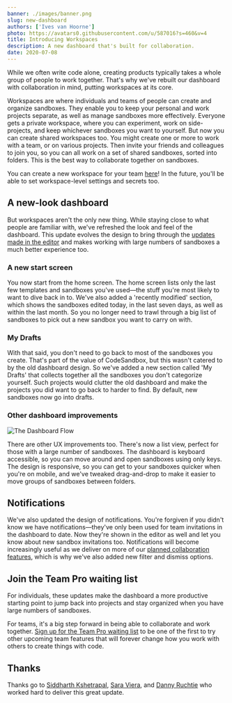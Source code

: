 ```yaml
---
banner: ./images/banner.png
slug: new-dashboard
authors: ['Ives van Hoorne']
photo: https://avatars0.githubusercontent.com/u/587016?s=460&v=4
title: Introducing Workspaces
description: A new dashboard that's built for collaboration.
date: 2020-07-08
---
```


While we often write code alone, creating products typically takes a whole group
of people to work together. That's why we've rebuilt our dashboard with
collaboration in mind, putting workspaces at its core.

Workspaces are where individuals and teams of people can create and organize
sandboxes. They enable you to keep your personal and work projects separate, as
well as manage sandboxes more effectively. Everyone gets a private workspace,
where you can experiment, work on side-projects, and keep whichever sandboxes
you want to yourself. But now you can create shared workspaces too. You might
create one or more to work with a team, or on various projects. Then invite your
friends and colleagues to join you, so you can all work on a set of shared
sandboxes, sorted into folders. This is the best way to collaborate together on
sandboxes.

You can create a new workspace for your team
[here](https://codesandbox.io/dashboard/settings/new)! In the future, you'll be
able to set workspace-level settings and secrets too.

## A new-look dashboard

But workspaces aren't the only new thing. While staying close to what people are
familiar with, we've refreshed the look and feel of the dashboard. This update
evolves the design to bring through the
[updates made in the editor](https://codesandbox.io/post/new-look-editor) and
makes working with large numbers of sandboxes a much better experience too.

### A new start screen

You now start from the home screen. The home screen lists only the last few
templates and sandboxes you've used—the stuff you're most likely to want to dive
back in to. We've also added a 'recently modified' section, which shows the
sandboxes edited today, in the last seven days, as well as within the last
month. So you no longer need to trawl through a big list of sandboxes to pick
out a new sandbox you want to carry on with.

### My Drafts

With that said, you don't need to go back to most of the sandboxes you create.
That's part of the value of CodeSandbox, but this wasn't catered to by the old
dashboard design. So we've added a new section called 'My Drafts' that collects
together all the sandboxes you don't categorize yourself. Such projects would
clutter the old dashboard and make the projects you did want to go back to
harder to find. By default, new sandboxes now go into drafts.

### Other dashboard improvements

![The Dashboard Flow](./images/dashboard-flow.gif)

There are other UX improvements too. There's now a list view, perfect for those
with a large number of sandboxes. The dashboard is keyboard accessible, so you
can move around and open sandboxes using only keys. The design is responsive, so
you can get to your sandboxes quicker when you're on mobile, and we've tweaked
drag-and-drop to make it easier to move groups of sandboxes between folders.

## Notifications

We've also updated the design of notifications. You're forgiven if you didn't
know we have notifications—they've only been used for team invitations in the
dashboard to date. Now they're shown in the editor as well and let you know
about new sandbox invitations too. Notifications will become increasingly useful
as we deliver on more of our
[planned collaboration features](https://codesandbox.io/post/redefining-code-collaboration),
which is why we've also added new filter and dismiss options.

## Join the Team Pro waiting list

For individuals, these updates make the dashboard a more productive starting
point to jump back into projects and stay organized when you have large numbers
of sandboxes.

For teams, it's a big step forward in being able to collaborate and work
together.
[Sign up for the Team Pro waiting list](https://airtable.com/shrlgLSJWiX8rYqyG)
to be one of the first to try other upcoming team features that will forever
change how you work with others to create things with code.

## Thanks

Thanks go to [Siddharth Kshetrapal](https://twitter.com/siddharthkp),
[Sara Viera](https://twitter.com/NikkitaFTW), and
[Danny Ruchtie](https://twitter.com/druchtie) who worked hard to deliver this
great update.
